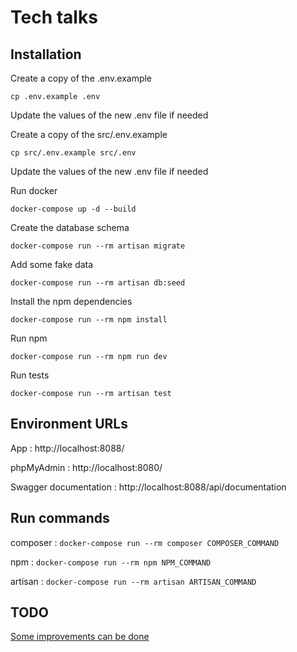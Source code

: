 # Tech talks

## Installation

Create a copy of the .env.example 

``
cp .env.example .env 
``

Update the values of the new .env file if needed

Create a copy of the src/.env.example 

``
cp src/.env.example src/.env
``

Update the values of the new .env file if needed


Run docker 

``docker-compose up -d --build``

Create the database schema

``docker-compose run --rm artisan migrate``

Add some fake data

``docker-compose run --rm artisan db:seed``

Install the npm dependencies

``docker-compose run --rm npm install``

Run npm

``docker-compose run --rm npm run dev``

Run tests

``docker-compose run --rm artisan test``


## Environment URLs

App : http://localhost:8088/

phpMyAdmin : http://localhost:8080/ 

Swagger documentation : http://localhost:8088/api/documentation

## Run commands

composer : ``docker-compose run --rm composer COMPOSER_COMMAND``

npm : ``docker-compose run --rm npm NPM_COMMAND``

artisan : ``docker-compose run --rm artisan ARTISAN_COMMAND``

## TODO

[Some improvements can be done](TODO.md)